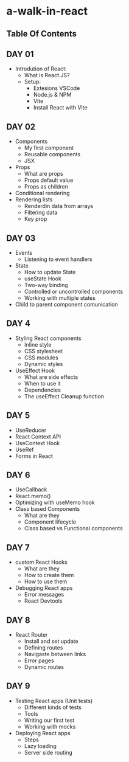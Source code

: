 # a-walk-in-react

## Table Of Contents


## DAY 01
  - Introdution of React:
    - What is React.JS?
    - Setup:
      - Extesions VSCode
      - Node.js & NPM
      - Vite
      - Install React with Vite
  
 ## DAY 02
  - Components
    - My first component
    - Reusable components
    - JSX
  - Props
    - What are props
    - Props default value
    - Props as children
  - Conditional rendering
  - Rendering lists
    - Renderdin data from arrays
    - Filtering data
    - Key prop

## DAY 03 
- Events
  - Listening to event handlers
- State
  - How to update State
  - useState Hook
  - Two-way binding
  - Controlled or uncontrolled components
  - Working with multiple states
- Child to parent component comunication

## DAY 4 
- Styling React components
  - Inline style
  - CSS stylesheet
  - CSS modules
  - Dynamic styles
- UseEffect Hook
  - What are side effects
  - When to use it
  - Dependencies
  - The useEffect Cleanup function

 
## DAY 5 
- UseReducer
- React Context API
- UseContext Hook
- UseRef
- Forms in React

    
## DAY 6 
- UseCallback
- React.memo() 
- Optimizing with useMemo hook
- Class based Components
  - What are they
  - Component lifecycle
  - Class based vs Functional components

 
## DAY 7 
- custom React Hooks
  - What are they
  - How to create them
  - How to use them
- Debugging React apps
  - Error messages
  - React Devtools
  
## DAY 8

- React Router
  - Install and set update
  - Defining routes
  - Navigaste between links
  - Error pages
  - Dynamic routes

## DAY 9 
- Testing React apps (Unit tests)
  - Different kinds of tests
  - Tools
  - Writing our first test
  - Working with mocks
- Deploying React apps
  - Steps
  - Lazy loading
  - Server side routing